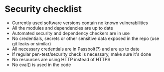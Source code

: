 # Security checklist  
- Currently used software versions contain no known vulnerabilities
- All the modules and dependencies are up to date
- Automated security and dependency checkers are in use
- No credentials, secrets or other sensitive data exposed in the repo (use git leaks or similar)
- All necessary credentials are in Passbolt(?) and are up to date
- If regular pen-test/security check is necessary, make sure it's done
- No resources are using HTTP instead of HTTPS
- No eval() is used in the code
